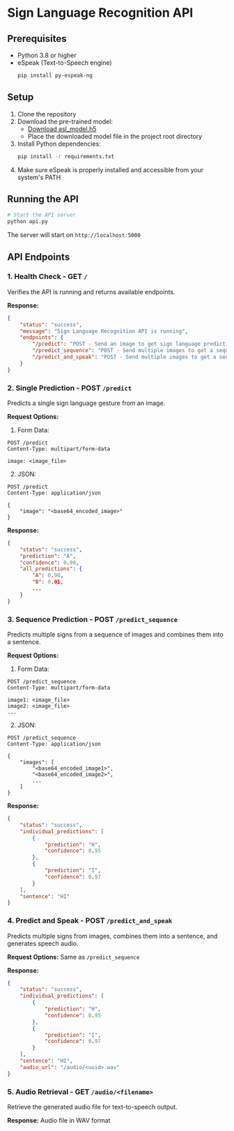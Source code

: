 # Sign Language Recognition API

## Prerequisites

- Python 3.8 or higher
- eSpeak (Text-to-Speech engine)
  ```bash
  pip install py-espeak-ng
  ```

## Setup

1. Clone the repository
2. Download the pre-trained model:
   - [Download asl_model.h5](https://drive.google.com/file/d/1gboxQCJ1FDzyzMWHkmjj6rid-BG88VtV/view?usp=sharing)
   - Place the downloaded model file in the project root directory
3. Install Python dependencies:
   ```bash
   pip install -r requirements.txt
   ```
4. Make sure eSpeak is properly installed and accessible from your system's PATH

## Running the API

```bash
# Start the API server
python api.py
```

The server will start on `http://localhost:5000`

## API Endpoints

### 1. Health Check - GET `/`

Verifies the API is running and returns available endpoints.

**Response:**
```json
{
    "status": "success",
    "message": "Sign Language Recognition API is running",
    "endpoints": {
        "/predict": "POST - Send an image to get sign language prediction",
        "/predict_sequence": "POST - Send multiple images to get a sequence of predictions",
        "/predict_and_speak": "POST - Send multiple images to get a sequence of predictions and speech output"
    }
}
```

### 2. Single Prediction - POST `/predict`

Predicts a single sign language gesture from an image.

**Request Options:**

1. Form Data:
```http
POST /predict
Content-Type: multipart/form-data

image: <image_file>
```

2. JSON:
```http
POST /predict
Content-Type: application/json

{
    "image": "<base64_encoded_image>"
}
```

**Response:**
```json
{
    "status": "success",
    "prediction": "A",
    "confidence": 0.98,
    "all_predictions": {
        "A": 0.98,
        "B": 0.01,
        ...
    }
}
```

### 3. Sequence Prediction - POST `/predict_sequence`

Predicts multiple signs from a sequence of images and combines them into a sentence.

**Request Options:**

1. Form Data:
```http
POST /predict_sequence
Content-Type: multipart/form-data

image1: <image_file>
image2: <image_file>
...
```

2. JSON:
```http
POST /predict_sequence
Content-Type: application/json

{
    "images": [
        "<base64_encoded_image1>",
        "<base64_encoded_image2>",
        ...
    ]
}
```

**Response:**
```json
{
    "status": "success",
    "individual_predictions": [
        {
            "prediction": "H",
            "confidence": 0.95
        },
        {
            "prediction": "I",
            "confidence": 0.97
        }
    ],
    "sentence": "HI"
}
```

### 4. Predict and Speak - POST `/predict_and_speak`

Predicts multiple signs from images, combines them into a sentence, and generates speech audio.

**Request Options:**
Same as `/predict_sequence`

**Response:**
```json
{
    "status": "success",
    "individual_predictions": [
        {
            "prediction": "H",
            "confidence": 0.95
        },
        {
            "prediction": "I",
            "confidence": 0.97
        }
    ],
    "sentence": "HI",
    "audio_url": "/audio/<uuid>.wav"
}
```

### 5. Audio Retrieval - GET `/audio/<filename>`

Retrieve the generated audio file for text-to-speech output.

**Response:**
Audio file in WAV format
